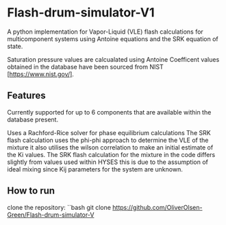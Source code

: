 # Flash-drum-simulator-V1
A python implementation for Vapor-Liquid (VLE) flash calculations for multicomponent systems using Antoine equations and the SRK equation of state.

Saturation pressure values are calcualated using Antoine Coefficent values obtained in the database have been sourced from NIST [https://www.nist.gov/].

## Features
Currently supported for up to 6 components that are available within the database present.

Uses a Rachford-Rice solver for phase equilibrium calculations 
The SRK flash calculation uses the phi-phi approach to determine the VLE of the mixture it also utilises the wilson correlation to make an initial estimate of the Ki values.
The SRK flash calculation for the mixture in the code differs slightly from values used within HYSES this is due to the assumption of ideal mixing since Kij parameters for the system are unknown. 

## How to run
clone the repository:
``bash
   git clone https://github.com/OliverOlsen-Green/Flash-drum-simulator-V 
   
